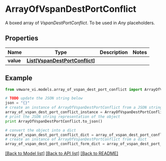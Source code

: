 # ArrayOfVspanDestPortConflict

A boxed array of *VspanDestPortConflict*. To be used in *Any* placeholders. 

## Properties
Name | Type | Description | Notes
------------ | ------------- | ------------- | -------------
**value** | [**List[VspanDestPortConflict]**](VspanDestPortConflict.md) |  | 

## Example

```python
from vmware_vi.models.array_of_vspan_dest_port_conflict import ArrayOfVspanDestPortConflict

# TODO update the JSON string below
json = "{}"
# create an instance of ArrayOfVspanDestPortConflict from a JSON string
array_of_vspan_dest_port_conflict_instance = ArrayOfVspanDestPortConflict.from_json(json)
# print the JSON string representation of the object
print ArrayOfVspanDestPortConflict.to_json()

# convert the object into a dict
array_of_vspan_dest_port_conflict_dict = array_of_vspan_dest_port_conflict_instance.to_dict()
# create an instance of ArrayOfVspanDestPortConflict from a dict
array_of_vspan_dest_port_conflict_form_dict = array_of_vspan_dest_port_conflict.from_dict(array_of_vspan_dest_port_conflict_dict)
```
[[Back to Model list]](../README.md#documentation-for-models) [[Back to API list]](../README.md#documentation-for-api-endpoints) [[Back to README]](../README.md)



